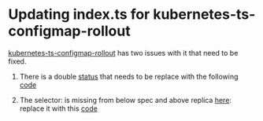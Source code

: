 # Updating index.ts for kubernetes-ts-configmap-rollout
[kubernetes-ts-configmap-rollout](https://github.com/pulumi/examples/tree/master/kubernetes-ts-configmap-rollout) has two issues with it that need to be fixed. 
 
 1. There is a double [status](https://github.com/pulumi/examples/blob/master/kubernetes-ts-configmap-rollout/index.ts#L60) that needs to be replace with the following [code](https://github.com/tusharshahrs/pulumi-homelab/blob/kubernetes-ts-configmap-rollout-fix/kubernetes-ts-exposed-deployment/index.ts#L40)

 2. The selector: is missing from below spec and above replica [here](https://github.com/pulumi/examples/blob/master/kubernetes-ts-configmap-rollout/index.ts#L27):
    replace it with this [code](https://github.com/tusharshahrs/pulumi-homelab/blob/kubernetes-ts-configmap-rollout-fix/kubernetes-ts-exposed-deployment/index.ts#L16) 